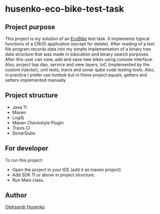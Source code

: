# husenko-eco-bike-test-task

## Project purpose

This project is my solution of an [EcoBike](TASK.md) test task.
It implements typical functions of a CRUD application (except for delete). After reading of a text
file program records data into my simple implementation of a binary tree data structure that was
made in education and binary search purposes. After this user can view, add and save new bikes
using console interface. Also, project has dao, service and view layers, IoC (implemented by
the custom injector), unit tests, travis and sonar qube code testing tools. Also, in practice
I prefer use lombok but in these project equals, getters and setters implemented manually.

## Project structure

* Java 11
* Maven
* Log4j
* Maven Checkstyle Plugin
* Travis CI
* SonarQube

## For developer

To run this project:
* Open the project in your IDE (add it as maven project).
* Add SDK 11 or above in project structure.
* Run Main class.

## Author

[Oleksandr Husenko](https://www.linkedin.com/in/oleksandr-husenko-6a63a2b3/)
